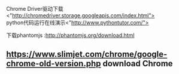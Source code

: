 
Chrome Driver驱动下载<"http://chromedriver.storage.googleapis.com/index.html">
<br>
python代码运行在线演示<"http://www.pythontutor.com/">
<br>

下载phantomjs  :http://phantomjs.org/download.html

## https://www.slimjet.com/chrome/google-chrome-old-version.php download Chrome
